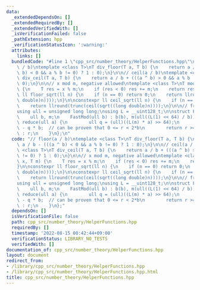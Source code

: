 ```yaml
---
data:
  _extendedDependsOn: []
  _extendedRequiredBy: []
  _extendedVerifiedWith: []
  _isVerificationFailed: false
  _pathExtension: hpp
  _verificationStatusIcon: ':warning:'
  attributes:
    links: []
  bundledCode: "#line 1 \"cpp_src/number_theory/HelperFunctions.hpp\"\n// floor(a\
    \ / b)\ntemplate <class T>\nT div_floor(T a, T b) {\n    return a / b - (((a ^\
    \ b) < 0 && a % b != 0) ? 1 : 0);\n}\n\n// ceil(a / b)\ntemplate <class T>\nT\
    \ div_ceil(T a, T b) {\n    return a / b + (((a ^ b) > 0 && a % b != 0) ? 1 :\
    \ 0);\n}\n\n// x mod m, negative allowed\ntemplate <class T>\nT mod(T x, T m)\
    \ {\n    T res = x % m;\n    if (res < 0) res += m;\n    return res;\n}\n\nconstexpr\
    \ ll floor_sqrt(ll n) {\n    if (n == 0) return 0;\n    return llround(trunc(floor(sqrt((long\
    \ double)n))));\n}\n\nconstexpr ll ceil_sqrt(ll n) {\n    if (n == 0) return 0;\n\
    \    return llround(trunc(ceil(sqrt((long double)n))));\n}\n\n// from USACO\n\
    using ull = unsigned long long;\nusing L = __uint128_t;\n\nstruct FastMod {\n\
    \    ull b, m;\n    FastMod(ull b) : b(b), m(ull((L(1) << 64) / b)) {}\n    ull\
    \ reduce(ull a) {\n        ull q = (ull)((L(m) * a) >> 64);\n        ull r = a\
    \ - q * b;  // can be proven that 0 <= r < 2*b\n        return r >= b ? r - b\
    \ : r;\n    }\n};\n"
  code: "// floor(a / b)\ntemplate <class T>\nT div_floor(T a, T b) {\n    return\
    \ a / b - (((a ^ b) < 0 && a % b != 0) ? 1 : 0);\n}\n\n// ceil(a / b)\ntemplate\
    \ <class T>\nT div_ceil(T a, T b) {\n    return a / b + (((a ^ b) > 0 && a % b\
    \ != 0) ? 1 : 0);\n}\n\n// x mod m, negative allowed\ntemplate <class T>\nT mod(T\
    \ x, T m) {\n    T res = x % m;\n    if (res < 0) res += m;\n    return res;\n\
    }\n\nconstexpr ll floor_sqrt(ll n) {\n    if (n == 0) return 0;\n    return llround(trunc(floor(sqrt((long\
    \ double)n))));\n}\n\nconstexpr ll ceil_sqrt(ll n) {\n    if (n == 0) return 0;\n\
    \    return llround(trunc(ceil(sqrt((long double)n))));\n}\n\n// from USACO\n\
    using ull = unsigned long long;\nusing L = __uint128_t;\n\nstruct FastMod {\n\
    \    ull b, m;\n    FastMod(ull b) : b(b), m(ull((L(1) << 64) / b)) {}\n    ull\
    \ reduce(ull a) {\n        ull q = (ull)((L(m) * a) >> 64);\n        ull r = a\
    \ - q * b;  // can be proven that 0 <= r < 2*b\n        return r >= b ? r - b\
    \ : r;\n    }\n};"
  dependsOn: []
  isVerificationFile: false
  path: cpp_src/number_theory/HelperFunctions.hpp
  requiredBy: []
  timestamp: '2022-08-15 00:42:44+09:00'
  verificationStatus: LIBRARY_NO_TESTS
  verifiedWith: []
documentation_of: cpp_src/number_theory/HelperFunctions.hpp
layout: document
redirect_from:
- /library/cpp_src/number_theory/HelperFunctions.hpp
- /library/cpp_src/number_theory/HelperFunctions.hpp.html
title: cpp_src/number_theory/HelperFunctions.hpp
---
```

